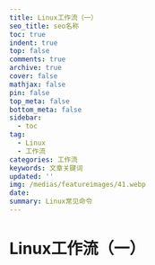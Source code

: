 ```yaml
---
title: Linux工作流（一）
seo_title: seo名称
toc: true
indent: true
top: false
comments: true
archive: true
cover: false
mathjax: false
pin: false
top_meta: false
bottom_meta: false
sidebar:
  - toc
tag:
  - Linux
  - 工作流
categories: 工作流
keywords: 文章关键词
updated: ''
img: /medias/featureimages/41.webp
date:
summary: Linux常见命令
---
```

# Linux工作流（一）

